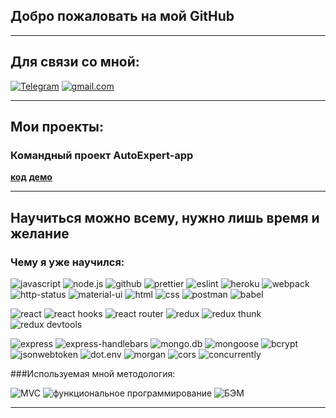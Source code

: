 ## Добро пожаловать на мой GitHub

___

## Для связи со мной:
[![Telegram](https://img.shields.io/badge/Telegram-red?style=social&logo=telegram)](https://t.me/deni_1001)
[![gmail.com](https://img.shields.io/badge/deni.akhmatukaev@gmail.com-red?style=social&logo=gmail)](#)
___
## Мои проекты:
### Командный проект AutoExpert-app

**[код](https://github.com/deni-in/autoexpert-app)**
**[демо](https://autoexpert-app.herokuapp.com/)**

___

## Научиться можно всему, нужно лишь время и желание

### Чему я уже научился:
![javascript](https://img.shields.io/badge/-JAVASCRIPT-32a8a0?style=for-the-badge&logo=javascript&logoColor=)
![node.js](https://img.shields.io/badge/-NODE.JS-32a4a8?style=for-the-badge&logo=NODE.JS&logoColor=white)
![github](https://img.shields.io/badge/-GITHUB-32a4a8?style=for-the-badge&logo=GITHUB&logoColor=)
![prettier](https://img.shields.io/badge/-PRETTIER-3296a8?style=for-the-badge&logo=PRETTIER&logoColor=)
![eslint](https://img.shields.io/badge/-ESLINT-328ea8?style=for-the-badge&logo=ESLINT&logoColor=)
![heroku](https://img.shields.io/badge/-HEROKU-3285a8?style=for-the-badge&logo=HEROKU&logoColor=)
![webpack](https://img.shields.io/badge/-WEBPACK-327fa8?style=for-the-badge&logo=WEBPACK&logoColor=)
![http-status](https://img.shields.io/badge/-HTTP--STATUS-3277a8?style=for-the-badge&logo=&logoColor=)
![material-ui](https://img.shields.io/badge/-MATERIAL--UI-326fa8?style=for-the-badge&logo=-UI&logoColor=)
![html](https://img.shields.io/badge/-HTML5-3269a8?style=for-the-badge&logo=HTML5&logoColor=)
![css](https://img.shields.io/badge/-CSS3-3263a8?style=for-the-badge&logo=CSS3&logoColor=)
![postman](https://img.shields.io/badge/-POSTMAN-325da8?style=for-the-badge&logo=POSTMAN&logoColor=)
![babel](https://img.shields.io/badge/-BABEL-3257a8?style=for-the-badge&logo=BABEL&logoColor=)

![react](https://img.shields.io/badge/-REACT-3253a8?style=for-the-badge&logo=REACT&logoColor=)
![react hooks](https://img.shields.io/badge/-REACT_HOOKS-3250a8?style=for-the-badge&logo=REACT&logoColor=)
![react router](https://img.shields.io/badge/-REACT_ROUTER-324aa8?style=for-the-badge&logo=REACT&logoColor=)
![redux](https://img.shields.io/badge/-REDUX-3246a8?style=for-the-badge&logo=REDUX&logoColor=)
![redux thunk](https://img.shields.io/badge/-REDUX_THUNK-3240a8?style=for-the-badge&logo=REDUX&logoColor=)
![redux devtools](https://img.shields.io/badge/-REDUX_DEVTOOLS-323aa8?style=for-the-badge&logo=REDUX&logoColor=)

![express](https://img.shields.io/badge/-EXPRESS-3234a8?style=for-the-badge&logo=EXPRESS&logoColor=)
![express-handlebars](https://img.shields.io/badge/-EXPRESS--HANDLEBARS-3632a8?style=for-the-badge&logo=&logoColor=fff)
![mongo.db](https://img.shields.io/badge/-MONGO_DB-3a32a8?style=for-the-badge&logo=MONGODB&logoColor=)
![mongoose](https://img.shields.io/badge/-MONGOOSE-4032a8?style=for-the-badge&logo=&logoColor=fff)
![bcrypt](https://img.shields.io/badge/-BCRYPT-4432a8?style=for-the-badge&logo=&logoColor=fff)
![jsonwebtoken](https://img.shields.io/badge/-JSONWEBTOKEN-4432a8?style=for-the-badge&logo=&logoColor=fff)
![dot.env](https://img.shields.io/badge/-DOTENV-4832a8?style=for-the-badge&logo=&logoColor=fff)
![morgan](https://img.shields.io/badge/-MORGAN-4c32a8?style=for-the-badge&logo=&logoColor=fff)
![cors](https://img.shields.io/badge/-CORS-4c32a8?style=for-the-badge&logo=&logoColor=fff)
![concurrently](https://img.shields.io/badge/-CONCURRENTLY-5032a8?style=for-the-badge&logo=&logoColor=)

###Используемая мной методология:

![MVC](https://img.shields.io/badge/-MVC-5332a8?style=for-the-badge)
![функциональное программирование](https://img.shields.io/badge/-функциональное--программирование-5732a8?style=for-the-badge)
![БЭМ](https://img.shields.io/badge/-Бэм-5b32a8?style=for-the-badge)

---